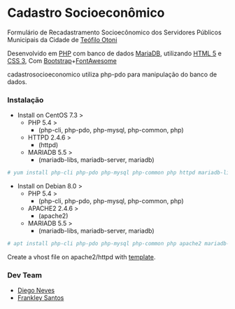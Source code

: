 # Cadastro Socioeconômico
Formulário de Recadastramento Socioecônomico dos Servidores Públicos Municipais da Cidade de [Teófilo Otoni]

Desenvolvido em [PHP] com banco de dados [MariaDB], utilizando [HTML 5] e [CSS 3],
Com [Bootstrap]+[FontAwesome]

cadastrosocioeconomico utiliza php-pdo para manipulação do banco de dados.

### Instalação
* Install on CentOS 7.3 >
	* PHP 5.4 >
		* (php-cli, php-pdo, php-mysql, php-common, php)
	* HTTPD 2.4.6 >
		* (httpd)
	* MARIADB 5.5 >
		* (mariadb-libs, mariadb-server, mariadb)
```bash
# yum install php-cli php-pdo php-mysql php-common php httpd mariadb-libs mariadb-server mariadb
```
* Install on Debian 8.0 >
	* PHP 5.4 >
		* (php-cli, php-pdo, php-mysql, php-common, php)
	* APACHE2 2.4.6 >
		* (apache2)
	* MARIADB 5.5 >
		* (mariadb-libs, mariadb-server, mariadb)
```bash
# apt install php-cli php-pdo php-mysql php-common php apache2 mariadb-libs mariadb-server mariadb
```

Create a vhost file on apache2/httpd with [template].

### Dev Team
* [Diego Neves]
* [Frankley Santos]

[Teófilo Otoni]:http://teofilootoni.mg.gov.br
[PHP]:https://php.net
[MariaDB]:https://mariadb.org
[HTML 5]:https://www.w3schools.com/html/html5_intro.asp
[CSS 3]:https://www.w3schools.com/css/css3_intro.asp
[Bootstrap]:http://getbootstrap.com
[FontAwesome]:http://fontawesome.io
[template]:https://github.com/PrefeituraTO/cadastrosocioeconomico/blob/master/contrib/001-VHOST_Template.conf
[Diego Neves]:https://github.com/diegoaceneves
[Frankley Santos]:https://github.com/frankleysantos


